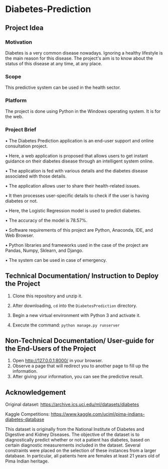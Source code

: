 ﻿# Diabetes-Prediction

## Project Idea
### Motivation
<!-- Describe here why this project is being done. -->
Diabetes is a very common disease nowadays. Ignoring a healthy lifestyle is the main reason for this disease. The project's aim is to know about the status of this disease at any time, at any place.
### Scope
<!-- Describe the domain space of the project. -->
This predictive system can be used in the health sector.
### Platform
<!-- What is the environment requirement of the project? What is the OS? Is it for mobile, web, or general API? -->
The project is done using Python in the Windows operating system. It is for the web.  
### Project Brief
<!-- Describe the project in brief. -->
• The Diabetes Prediction application is an end-user support and online consultation project. 

• Here, a web application is proposed that allows users to get instant guidance on their diabetes disease through an intelligent system online.

• The application is fed with various details and the diabetes disease associated with those details.

• The application allows user to share their health-related issues. 

• It then processes user-specific details to check if the user is having diabetes or not.

• Here, the Logistic Regression model is used to predict diabetes. 

• The accuracy of the model is 78.57%.

• Software requirements of this project are Python, Anaconda, IDE, and Web Browser.

• Python libraries and frameworks used in the case of the project are Pandas, Numpy, Sklearn, and Django.

• The system can be used in case of emergency.

<!-- ## Project Presentation Slide -->
<!-- Upload the project presentation slide in GitHub in pdf format and drop a link here. The current link is a dummy one. -->
<!-- [Here](https://drive.google.com/file/d/1REynsot7at5AdkLZCHyS7u4i4H4wt_jm/view?usp=sharing) is the presentation slide of the project.-->

Technical Documentation/ Instruction to Deploy the Project
----------------------------------------------------------
<!-- Write a detailed documentation for a technical user who want to DEPLOY your project. It should be as detailed as possible. You can add a FAQ section if needed where basic troubleshooting questions should be answered. Adding Screenshot is appreciated. -->
1. Clone this repository and unzip it.

2. After downloading, `cd` into the `DiabetesPrediction` directory.

3. Begin a new virtual environment with Python 3 and activate it.

4. Execute the command:
   `python manage.py runserver`


Non-Technical Documentation/ User-guide for the End-Users of the Project
------------------------------------------------------------------------
<!-- Write a detailed documentation for a non-technical user who want to USE THE FEATURES of your project. It should be as detailed as possible with proper screenshots. You may add a FAQ section if needed where common questions should be answered. Adding Screenshot is MUST. -->
1. Open http://127.0.0.1:8000/ in your browser.
2. Observe a page that will redirect you to another page to fill up the information.
3. After giving your information, you can see the predictive result.
   

Acknowledgement
---------------
<!-- You should acknowledge every external help here. A table could be a good option. From Stackoverflow question to any conference/journal paper everything should be mentioned including its use in your project. You should include the contribution of your friend if you take it from anyone. -->
Original dataset:  https://archive.ics.uci.edu/ml/datasets/diabetes

Kaggle Competitions:  https://www.kaggle.com/uciml/pima-indians-diabetes-database

This dataset is originally from the National Institute of Diabetes and Digestive and Kidney Diseases. The objective of the dataset is to diagnostically predict whether or not a patient has diabetes, based on certain diagnostic measurements included in the dataset. Several constraints were placed on the selection of these instances from a larger database. In particular, all patients here are females at least 21 years old of Pima Indian heritage.


